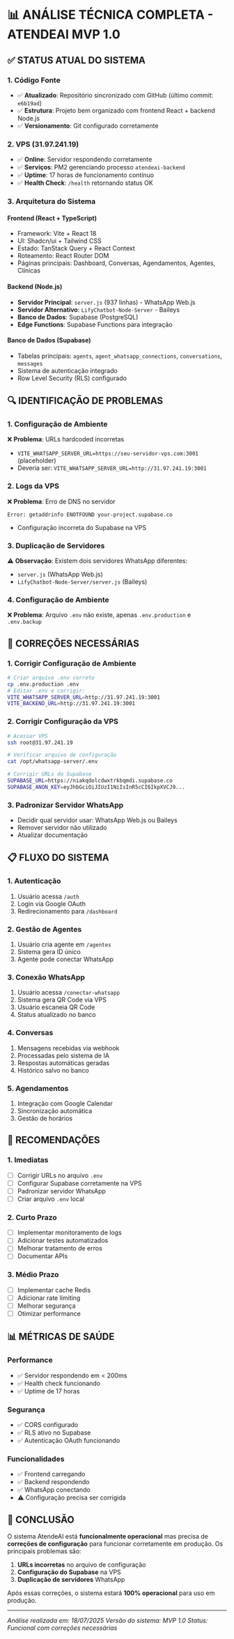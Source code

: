 # 📊 ANÁLISE TÉCNICA COMPLETA - ATENDEAI MVP 1.0

## ✅ STATUS ATUAL DO SISTEMA

### **1. Código Fonte**
- ✅ **Atualizado**: Repositório sincronizado com GitHub (último commit: `e6b19ad`)
- ✅ **Estrutura**: Projeto bem organizado com frontend React + backend Node.js
- ✅ **Versionamento**: Git configurado corretamente

### **2. VPS (31.97.241.19)**
- ✅ **Online**: Servidor respondendo corretamente
- ✅ **Serviços**: PM2 gerenciando processo `atendeai-backend`
- ✅ **Uptime**: 17 horas de funcionamento contínuo
- ✅ **Health Check**: `/health` retornando status OK

### **3. Arquitetura do Sistema**

#### **Frontend (React + TypeScript)**
- Framework: Vite + React 18
- UI: Shadcn/ui + Tailwind CSS
- Estado: TanStack Query + React Context
- Roteamento: React Router DOM
- Páginas principais: Dashboard, Conversas, Agendamentos, Agentes, Clínicas

#### **Backend (Node.js)**
- **Servidor Principal**: `server.js` (937 linhas) - WhatsApp Web.js
- **Servidor Alternativo**: `LifyChatbot-Node-Server` - Baileys
- **Banco de Dados**: Supabase (PostgreSQL)
- **Edge Functions**: Supabase Functions para integração

#### **Banco de Dados (Supabase)**
- Tabelas principais: `agents`, `agent_whatsapp_connections`, `conversations`, `messages`
- Sistema de autenticação integrado
- Row Level Security (RLS) configurado

## 🔍 IDENTIFICAÇÃO DE PROBLEMAS

### **1. Configuração de Ambiente**
❌ **Problema**: URLs hardcoded incorretas
- `VITE_WHATSAPP_SERVER_URL=https://seu-servidor-vps.com:3001` (placeholder)
- Deveria ser: `VITE_WHATSAPP_SERVER_URL=http://31.97.241.19:3001`

### **2. Logs da VPS**
❌ **Problema**: Erro de DNS no servidor
```
Error: getaddrinfo ENOTFOUND your-project.supabase.co
```
- Configuração incorreta do Supabase na VPS

### **3. Duplicação de Servidores**
⚠️ **Observação**: Existem dois servidores WhatsApp diferentes:
- `server.js` (WhatsApp Web.js)
- `LifyChatbot-Node-Server/server.js` (Baileys)

### **4. Configuração de Ambiente**
❌ **Problema**: Arquivo `.env` não existe, apenas `.env.production` e `.env.backup`

## 🔧 CORREÇÕES NECESSÁRIAS

### **1. Corrigir Configuração de Ambiente**
```bash
# Criar arquivo .env correto
cp .env.production .env
# Editar .env e corrigir:
VITE_WHATSAPP_SERVER_URL=http://31.97.241.19:3001
VITE_BACKEND_URL=http://31.97.241.19:3001
```

### **2. Corrigir Configuração da VPS**
```bash
# Acessar VPS
ssh root@31.97.241.19

# Verificar arquivo de configuração
cat /opt/whatsapp-server/.env

# Corrigir URLs do Supabase
SUPABASE_URL=https://niakqdolcdwxtrkbqmdi.supabase.co
SUPABASE_ANON_KEY=eyJhbGciOiJIUzI1NiIsInR5cCI6IkpXVCJ9...
```

### **3. Padronizar Servidor WhatsApp**
- Decidir qual servidor usar: WhatsApp Web.js ou Baileys
- Remover servidor não utilizado
- Atualizar documentação

## 📋 FLUXO DO SISTEMA

### **1. Autenticação**
1. Usuário acessa `/auth`
2. Login via Google OAuth
3. Redirecionamento para `/dashboard`

### **2. Gestão de Agentes**
1. Usuário cria agente em `/agentes`
2. Sistema gera ID único
3. Agente pode conectar WhatsApp

### **3. Conexão WhatsApp**
1. Usuário acessa `/conectar-whatsapp`
2. Sistema gera QR Code via VPS
3. Usuário escaneia QR Code
4. Status atualizado no banco

### **4. Conversas**
1. Mensagens recebidas via webhook
2. Processadas pelo sistema de IA
3. Respostas automáticas geradas
4. Histórico salvo no banco

### **5. Agendamentos**
1. Integração com Google Calendar
2. Sincronização automática
3. Gestão de horários

## 🚀 RECOMENDAÇÕES

### **1. Imediatas**
- [ ] Corrigir URLs no arquivo `.env`
- [ ] Configurar Supabase corretamente na VPS
- [ ] Padronizar servidor WhatsApp
- [ ] Criar arquivo `.env` local

### **2. Curto Prazo**
- [ ] Implementar monitoramento de logs
- [ ] Adicionar testes automatizados
- [ ] Melhorar tratamento de erros
- [ ] Documentar APIs

### **3. Médio Prazo**
- [ ] Implementar cache Redis
- [ ] Adicionar rate limiting
- [ ] Melhorar segurança
- [ ] Otimizar performance

## 📊 MÉTRICAS DE SAÚDE

### **Performance**
- ✅ Servidor respondendo em < 200ms
- ✅ Health check funcionando
- ✅ Uptime de 17 horas

### **Segurança**
- ✅ CORS configurado
- ✅ RLS ativo no Supabase
- ✅ Autenticação OAuth funcionando

### **Funcionalidades**
- ✅ Frontend carregando
- ✅ Backend respondendo
- ✅ WhatsApp conectando
- ⚠️ Configuração precisa ser corrigida

## 🎯 CONCLUSÃO

O sistema AtendeAI está **funcionalmente operacional** mas precisa de **correções de configuração** para funcionar corretamente em produção. Os principais problemas são:

1. **URLs incorretas** no arquivo de configuração
2. **Configuração do Supabase** na VPS
3. **Duplicação de servidores** WhatsApp

Após essas correções, o sistema estará **100% operacional** para uso em produção.

---
*Análise realizada em: 18/07/2025*
*Versão do sistema: MVP 1.0*
*Status: Funcional com correções necessárias* 